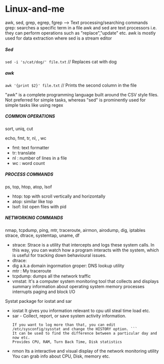 # Linux-and-me

awk, sed, grep, egrep, fgrep --> Text processing/searching commands
grep: searches a specific term in a file
awk and sed are text processors i.e. they can perform operations such as "replace","update" etc.
awk is mostly used for data extraction where sed is a stream editor

##### Sed #####
`sed -i 's/cat/dog/' file.txt` // Replaces cat with dog

##### awk ####
`awk '{print $2}' file.txt` // Prints the second column in the file

"awk" is a complete programming language built around the CSV style files. Not preferred for simple tasks,
whereas "sed" is prominently used for simple tasks like using regex

##### COMMON OPERATIONS #####

sort, uniq, cut 

echo, fmt, tr, nl, , wc
* fmt: text formatter
* tr: translate
* nl : number of lines in a file
* wc : word count

##### PROCESS COMMANDS #####

ps, top, htop, atop, lsof 
* htop: top with scroll vertically and horizontally
* atop: similar like top
* lsof: list open files with pid

##### NETWORKING COMMANDS #####

nmap, tcpdump, ping, mtr, traceroute, airmon, airodump, dig, iptables
strace, dtrace, systemtap, uname, df

* strace: Strace is a utility that intercepts and logs these system calls. In this way, you can watch how a program interacts with the system, which is useful for tracking down behavioural issues. 
* dtrace: 
* dig a.k.a domain ingormation groper: DNS lookup utility
* mtr : My traceroute
* tcpdump: dumps all the network traffic
* vmstat: 
  It's a computer system monitoring tool that collects and displays summary information about 
        operating system memory
        processes
        interrupts
        paging and block I/O

Systat package for iostat and sar
* iostat 
    It gives you information relevant to cpu util steal time load etc.
* sar - Collect, report, or save system activity information. 
    ```sar is a classic Linux tool that is part of the sysstat package and should be available in just about any major distribution with your regular package manager. Once installed, it will be enabled on a Red Hat-based system, but on a Debian-based system (like Ubuntu), you might have to edit /etc/default/sysstat, and make sure that ENABLED is set to true. On a Red Hat-based system, sar will log seven days of statistics by default. 
    If you want to log more than that, you can edit /etc/sysconfig/sysstat and change the HISTORY option. ```
    It can be used to find the difference between a particular day and now etc.
    Provides CPU, RAM, Turn Back Time, Disk statistics
* nmon
    Its a interactive and visual display of the network monitoring utility
    You can grab info about CPU, Disk, memory etc.
